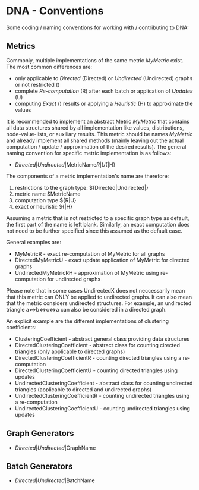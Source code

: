DNA - Conventions
=====================

Some coding / naming conventions for working with / contributing to DNA:


Metrics
---------------------
Commonly, multiple implementations of the same metric *MyMetric* exist.
The most common differences are:

- only applicable to *Directed* (Directed) or *Undirected* (Undirected) graphs or not restricted ()
- complete *Re-computation* (R) after each batch or application of *Updates* (U)
- computing *Exact* () results or applying a *Heuristic* (H) to approximate the values

It is recommended to implement an abstract Metric *MyMetric* that contains all data structures shared by all implementation like values, distributions, node-value-lists, or auxiliary results.
This metric should be names *MyMetric* and already implement all shared methods (mainly leaving out the actual computation / update / approximation of the desired results).
The general naming convention for specific metric implementation is as follows:

- ${Directed|Undirected|}$MetricName${R|U}${|H}

The components of a metric implementation's name are therefore:

1. restrictions to the graph type: ${Directed|Undirected|}
1. metric name $MetricName
1. computation type ${R|U}
1. exact or heuristic ${|H}

Assuming a metric that is not restricted to a specific graph type as default, the first part of the name is left blank.
Similarly, an exact computation does not need to be further specified since this assumed as the default case.

General examples are:

- MyMetricR - exact re-computation of MyMetric for all graphs
- DirectedMyMetricU - exact update application of MyMetric for directed graphs
- UndirectedMyMetricRH - approximation of MyMetric using re-computation for undirected graphs

Please note that in some cases UndirectedX does not neccessarily mean that this metric can ONLY be applied to undirected graphs.
It can also mean that the metric considers undirected structures.
For example, an undirected triangle a<=>b<=>c<=>a can also be considered in a directed graph.

An explicit example are the different implementations of clustering coefficients:

- ClusteringCoefficient - abstract general class providing data structures
- DirectedClusteringCoefficient - abstract class for counting cirected triangles (only applicable to directed graphs)
- DirectedClusteringCoefficientR - counting directed triangles using a re-computation
- DirectedClusteringCoefficientU - counting directed triangles using updates
- UndirectedClusteringCoefficient - abstract class for counting undirected triangles (applicable to directed and undirected graphs)
- UndirectedClusteringCoefficientR - counting undirected triangles using a re-computation
- UndirectedClusteringCoefficientU - counting undirected triangles using updates



Graph Generators
---------------------

- ${Directed|Undirected|}$GraphName



Batch Generators
---------------------

- ${Directed|Undirected|}$BatchName



